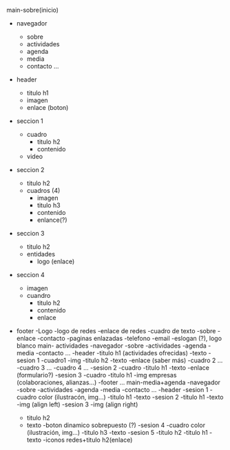 main-sobre(inicio)
  - navegador
    - sobre
    - actividades
    - agenda
    - media
    - contacto
    ...
  - header
    - titulo h1
    - imagen
    - enlace (boton)
  
  - seccion 1
    - cuadro
      - titulo h2
      - contenido
    - video
  - seccion 2
    - titulo h2
    - cuadros (4)
      - imagen
      - titulo h3
      - contenido
      - enlance(?)
  - seccion 3
    - titulo h2
    - entidades
      - logo (enlace)
  - seccion 4
    - imagen
    - cuandro
      - titulo h2
      - contenido
      - enlace
  - footer
    -Logo
    -logo de redes
      -enlace de redes
    -cuadro de texto
      -sobre
        -enlace
      -contacto
        -paginas enlazadas
        -telefono
        -email
    -eslogan (?), logo blanco
main- actividades
  -navegador 
    -sobre
    -actividades
    -agenda
    -media
    -contacto
    ...
  -header
    -titulo h1 (actividades ofrecidas)
    -texto
  -sesion 1
    -cuadro1
      -img
      -titulo h2
      -texto
      -enlace (saber más)
    -cuadro 2
      ...
    -cuadro 3
      ...
    -cuadro 4
      ...
  -sesion 2 
    -cuadro
    -titulo h1
    -texto
    -enlace (formulario?)
  -sesion 3
    -cuadro
      -titulo h1
      -img empresas (colaboraciones, alianzas...)
  -footer
    ...
main-media+agenda
  -navegador
    -sobre
    -actividades
    -agenda
    -media
    -contacto
    ...
  -header
    -sesion 1
      -cuadro color (ilustracón, img...)
        -titulo h1
        -texto
    -sesion 2
      -titulo h1
      -texto
      -img (align left)
    -sesion 3
      -img (align right)
      - titulo h2
      - texto
    -boton dinamico sobrepuesto (?)
    -sesion 4
      -cuadro color (ilustración, img...)
      -titulo h3
      -texto
    -sesion 5
      -titulo h2
      -titulo h1
      -texto
      -iconos redes+titulo h2(enlace)
      


  